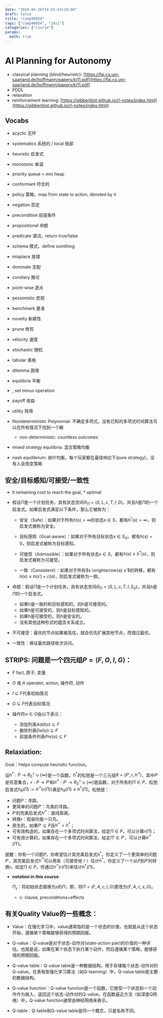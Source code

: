```yaml
---
date: "2024-04-26T14:55:43+10:00"
draft: false
title: "Comp90054"
tags: ["comp90054", "24s1"]
categories: ["course"]
params:
  math: true
---
```


# AI Planning for Autonomy

- classical planning (blind/heuristic): [https://fai.cs.uni-saarland.de/hoffmann/papers/ki11.pdf](https://fai.cs.uni-saarland.de/hoffmann/papers/ki11.pdf)
- PDDL
- relaxation
- reinforcement learning: [https://gibberblot.github.io/rl-notes/index.html](https://gibberblot.github.io/rl-notes/index.html)

## Vocabs

- acyclic 无环
- systematics 系统的 / local 局部
- heuristic 启发式
- monotonic 单调
- priority queue = min heap
- conformant 符合的
- policy 策略，map from state to action, denoted by $\pi$
- negation 否定
- precondition 前提条件
- propositional 命题
- predicate 谓词，return true/false
- schema 模式，define somthing
- misplace 放错
- dominate 支配
- corollary 推论
- point-wise 逐点
- pessimistic 悲观
- benchmark 基准
- novelty 新颖性
- prune 修剪
- velocity 速度
- stochastic 随机
- tabular 表格
- dilemma 困境
- equilibria 平衡
- \, set minus operation
- payoff 收益
- utility 效用


- Nondeterministic Polynomial: 不确定多项式，没有已知的多项式时间算法可以在所有情况下找到一个解
  - non-deterministic: countless outcomes

- mixed strategy equilibria: 混合策略均衡
- nash equilibrium: 纳什均衡，每个玩家都在最佳响应下(pure strategy)，没有人会改变策略


## 安全/目标感知/可接受/一致性


- $h$ remaining cost to reach the goal, $*$ optimal
  
- 假设$\Pi$是一个计划任务，具有状态空间$\Theta_{\Pi} = (S, L, c, T, I, G)$，并且$h$是$\Pi$的一个启发式。如果启发式满足以下条件，那么它被称为：

  - 安全（Safe）：如果对于所有$h(s) = \infty$的状态$s \in S$，都有$h^*(s) = \infty$，则启发式被称为安全。

  - 目标感知（Goal-aware）：如果对于所有目标状态$s \in S_G$，都有$h(s) = 0$，则启发式被称为目标感知。

  - 可接受（Admissible）：如果对于所有状态$s \in S$，都有$h(s) \leq h^*(s)$，则启发式被称为可接受。

  - 一致（Consistent）：如果对于所有$s \xrightarrow{a} s'$的转移，都有$h(s) \leq h(s') + c(a)$，则启发式被称为一致。

- 命题：假设$\Pi$是一个计划任务，具有状态空间$\Theta_{\Pi} = (S, L, c, T, I, S_G)$，并且$h$是$\Pi$的一个启发式。
  - 如果$h$是一致的和目标感知的，则$h$是可接受的。
  - 如果$h$是可接受的，则$h$是目标感知的。
  - 如果$h$是可接受的，则$h$是安全的。
  - 没有其他这种形式的蕴含关系成立。


- 不可接受：最优的节点如果被高估，就会优先扩展其他节点，而错过最优。
- 一致性：保证最优路径依次访问。

## STRIPS: 问题是一个四元组$P = \langle F,O,I,G \rangle$：

- $F$ fact, 原子, 变量
- $O$ 或 $A$ operator, action, 操作符, 动作
- $I \subseteq F$代表初始情况
- $G \subseteq F$代表目标情况

- 操作符$o \in O$由以下表示：
    - 添加列表$Add(o) \subseteq F$
    - 删除列表$Del(o) \subseteq F$
    - 前提条件列表$Pre(o) \subseteq F$
  
## Relaxiation: 

Goal：Helps compute heuristic function。

设$h^* : P \rightarrow R^+_0 \cup \{\infty\}$是一个函数。$h^*$的松弛是一个三元组$R= (P',r,h'^*)$，其中$P'$是任意集合，$r : P \rightarrow P'$和$h'^* : P' \rightarrow R^+_0 \cup \{\infty\}$是函数，对于所有的$\Pi \in P$，松弛启发式$h_R(\Pi) := h'^*(r(\Pi))$满足$h_R(\Pi) \leq h^*(\Pi)$。松弛是：
  - 问题$P$：寻路。
  - 更简单的问题$P'$：鸟类的寻路。
  - $P'$的完美启发式$h'^*$：直线距离。
  - 转换$r$：假装你是一只鸟。
  - 原生的，如果$P' \subseteq P$且$h'^* = h^*$；
  - 可有效构造的，如果存在一个多项式时间算法，给定$\Pi \in P$，可以计算$r(\Pi)$；
  - 可有效计算的，如果存在一个多项式时间算法，给定$\Pi' \in P'$，可以计算$h'^*(\Pi')$。

  提醒：你有一个问题$P$，你希望估计其完美启发式$h^*$。你定义了一个更简单的问题$P'$，其完美启发式$h'^*$可以用来（可接受地！）估计$h^*$。你定义了一个从$P$到$P'$的转换$r$。给定$\Pi \in P$，你通过$h'^*(r(\Pi))$来估计$h^*(\Pi)$。


- **notation in this course**:
  
   $\Pi_s$：将初始状态替换为$s$的$\Pi$，即，将$\Pi = (F,A,c,I,G)$更改为$(F,A,c,s,G)$。
   - c: clause, preconditions+effects


## 有关Quality Value的一些概念：

  - Value：在强化学习中，value通常指的是一个状态的价值，也就是从这个状态开始，遵循某个策略能够获得的预期回报。

  - Q-value：Q-value是对于状态-动作对(state-action pair)的价值的一种评估。也就是说，如果在某个状态下执行某个动作，然后遵循某个策略，能够获得的预期回报。

  - Q-value table：Q-value table是一种数据结构，用于存储每个状态-动作对的Q-value。在表格型强化学习算法（如Q-learning）中，Q-value table是主要的数据结构。

  - Q-value function：Q-value function是一个函数，它接受一个状态和一个动作作为输入，返回这个状态-动作对的Q-value。在函数逼近方法（如深度Q网络）中，Q-value function通常由神经网络来表示。

  - Q-table：Q-table和Q-value table是同一个概念，只是名称不同。